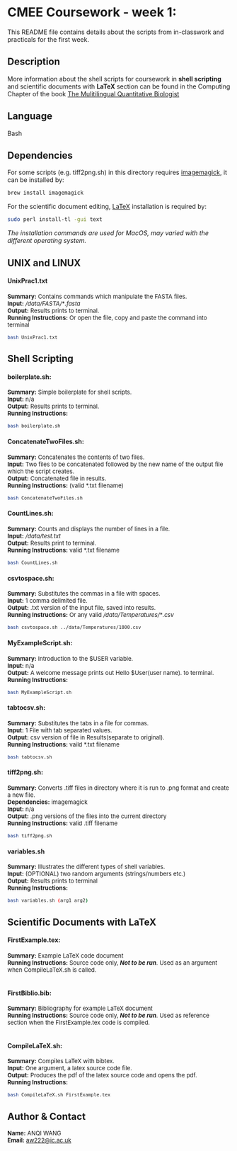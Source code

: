 # CMEE Coursework - week 1:

This README file contains details about the scripts from in-classwork and practicals for the first week.

## Description
More information about the shell scripts for coursework in **shell scripting** and scientific documents with **LaTeX** section can be found in the Computing Chapter of the book [The Mulitilingual Quantitative Biologist](https://mhasoba.github.io/TheMulQuaBio/notebooks/01-Unix.html)

## Language

Bash

## Dependencies

For some scripts (e.g. tiff2png.sh) in this directory requires [imagemagick](https://imagemagick.org/index.php), it can be installed by:

```bash
brew install imagemagick
```

For the scientific document editing, [LaTeX](https://www.latex-project.org/) installation is required by:

```bash
sudo perl install-tl -gui text
```

_The installation commands are used for MacOS, may varied with the different operating system._

## UNIX and LINUX

#### UnixPrac1.txt

<font size=2>**Summary:** Contains commands which manipulate the FASTA files.<br />
**Input:** */data/FASTA/***.fasta*<br />
**Output:** Results prints to terminal.<br />
**Running Instructions:** Or open the file, copy and paste the command into terminal<br />
```bash
bash UnixPrac1.txt
``` 
</font>


## Shell Scripting

#### boilerplate.sh:
<font size=2>**Summary:** Simple boilerplate for shell scripts.<br />
**Input:** n/a <br />
**Output:** Results prints to terminal.<br />
**Running Instructions:** 
```bash
bash boilerplate.sh
```
</font>


#### ConcatenateTwoFiles.sh:
<font size=2>**Summary:** Concatenates the contents of two files.<br />
**Input:** Two files to be concatenated followed by the new name of the output file which the script creates.<br />
**Output:** Concatenated file in results.<br />
**Running Instructions:** (valid *.txt filename)<br />
```bash
bash ConcatenateTwoFiles.sh
``` 
</font>

#### CountLines.sh:
<font size=2>**Summary:** Counts and displays the number of lines in a file.<br />
**Input:** */data/test.txt* <br />
**Output:** Results print to terminal.<br />
**Running Instructions:** valid *.txt filename
```bash
bash CountLines.sh
``` 
</font>

#### csvtospace.sh:
<font size=2>**Summary:** Substitutes the commas in a file with spaces.<br />
**Input:** 1 comma delimited file.<br />
**Output:** .txt version of the input file, saved into results.<br />
**Running Instructions:** Or any valid */data/Temperatures/***.csv*
```bash
bash csvtospace.sh ../data/Temperatures/1800.csv
``` 
</font>

#### MyExampleScript.sh:
<font size=2>**Summary:** Introduction to the $USER variable.<br />
**Input:** n/a<br />
**Output:** A welcome message prints out Hello $User(user name). to terminal.<br />
**Running Instructions:** 
```bash
bash MyExampleScript.sh
```
</font>

#### tabtocsv.sh:
<font size=2>**Summary:** Substitutes the tabs in a file for commas.<br />
**Input:** 1 File with tab separated values.<br />
**Output:** csv version of file in Results(separate to original).<br />
**Running Instructions:** vaild *.txt filename
```bash
bash tabtocsv.sh 
```
</font>

#### tiff2png.sh:
<font size=2>**Summary:** Converts .tiff files in directory where it is run to .png format and create a new file.<br />
**Dependencies:** imagemagick<br />
**Input:** n/a <br />
**Output:** .png versions of the files into the current directory<br />
**Running Instructions:** valid .tiff filename
```bash
bash tiff2png.sh
```
</font>


#### variables.sh
<font size=2>**Summary:** Illustrates the different types of shell variables.<br />
**Input:** (OPTIONAL) two random arguments (strings/numbers etc.) <br />
**Output:** Results prints to terminal <br />
**Running Instructions:** 
```bash
bash variables.sh (arg1 arg2)
```
</font>

## Scientific Documents with LaTeX

#### FirstExample.tex:
<font size=2>**Summary:** Example LaTeX code document<br />
**Running Instructions:** Source code only, ***Not to be run***. Used as an argument when CompileLaTeX.sh is called.<br /><br /></font>

#### FirstBiblio.bib:
<font size=2>**Summary:** Bibliography for example LaTeX document<br />
**Running Instructions:** Source code only, ***Not to be run***. Used as reference section when the FirstExample.tex code is compiled.<br /><br /></font>

#### CompileLaTeX.sh:
<font size=2>**Summary:** Compiles LaTeX with bibtex.<br />
**Input:** One argument, a latex source code file.<br />
**Output:** Produces the pdf of the latex source code and opens the pdf.<br />
**Running Instructions:** 
```bash
bash CompileLaTeX.sh FirstExample.tex
```
</font>


## Author & Contact

<font size=2>**Name:** ANQI WANG<br />
**Email:** aw222@ic.ac.uk</font>